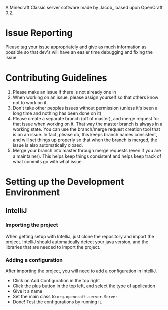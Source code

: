 A Minecraft Classic server software made by Jacob_ based upon OpenCraft 0.2.

# Issue Reporting
Please tag your issue appropriately and give as much information as possible so that dev's will have an easier
time debugging and fixing the issue. 


# Contributing Guidelines
1. Please make an issue if there is not already one in
2. When working on an issue, please assign yourself so that others know not to work on it.
3. Don't take other peoples issues without permission (unless it's been a long time and nothing has been done on it)
4. Please create a separate branch (off of master), and merge request for that issue when working on it. 
That way the master branch is always in a working state. You can use the branch/merge request creation tool
that is on an issue. In fact, please do, this keeps branch names consistent, and will set things up properly so that
when the branch is merged, the issue is also automatically closed.
5. Merge your branch into master through merge requests (even if you are a maintainer). This helps keep things 
consistent and helps keep track of what commits go with what issue.


# Setting up the Development Environment
## IntelliJ
### Importing the project
When getting setup with IntelliJ, just clone the repository and import the project.
IntelliJ should automatically detect your java version, and the libraries
that are needed to import the project.
### Adding a configuration
After importing the project, you will need to add a configuration in IntelliJ. 
- Click on Add Configuration in the top right
- Click the plus button in the top left, and select the type of application
- Give it a name
- Set the main class to `org.opencraft.server.Server`
- Done! Test the configurations by running it.